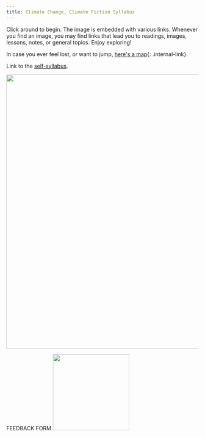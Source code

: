 ```yaml
---
title: Climate Change, Climate Fiction Syllabus
---
```


Click around to begin. The image is embedded with various links. Whenever you find an image, you may find links that lead you to readings, images, lessons, notes, or general topics. Enjoy exploring!

In case you ever feel lost, or want to jump, [here's a map](/rda/cccf-map){: .internal-link}.

Link to the [self-syllabus](https://docs.google.com/document/d/1oWqqtMslZS3xa1MEJc6xqmzJb-H754OCwDQg4YWxvf4/edit#heading=h.jvvqyz9cu0dz).

<img src="https://elizabethcase.net/rda/assets/tetons_stream_veg.jpg" width="960" height="720" usemap="#syl1">

<map name="syl1">
  <area shape="poly" 
    coords="362,339, 451,366, 591,431, 959,465, 959,718, 489,718, 505,535, 446,462, 398,458" 
    alt="Hydrologic Cycle" 
    href="https://elizabethcase.net/rda/cccf-hydrology">
  <area shape="poly" 
    coords="0,0, 310,33, 329,304, 359,383, 296,439, 181,446, 204,312, 0,294" 
    alt="Geologic Cycle" 
    href="https://elizabethcase.net/rda/cccf-geology.md">
  <area shape="poly" 
    coords="'7,350,94,347,146,354,216,376,180,436,177,463,278,473,346,464,345,510,382,516,393,544,421,550,421,617,420,666,457,719,1,720,1,350"
    alt="Welcome to the Greenhouse" 
    href="https://elizabethcase.net/rda/cccf-greenhouse">
</map> 


FEEDBACK FORM
<img src="https://elizabethcase.net/rda/assets/qr-code.png" height="200" width="200">


<script type="text/javascript" src="../../_plugins/imagemapresizer.js"></script>

